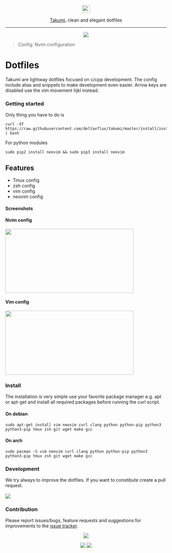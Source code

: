 <p align="center"><img src="https://assets-cdn.github.com/favicon.ico" width=24 height=24/>
<p align="center"><a href="https://github.com/deltaxflux/takumi">Takumi</a>, clean and elegant dotfiles</p>

---

<p align="center"><img src="https://i.imgur.com/ma4lug3.png""/><blockquote>Config: Nvim configuration</a></blockquote></p>

# Dotfiles

Takumi are lightway dotfiles focused on c/cpp development. The config include alias and snippets to make development even easier. Arrow keys are disabled use the vim movement hjkl instead.

### Getting started
Only thing you have to do is
```
curl -Sf https://raw.githubusercontent.com/deltaxflux/takumi/master/install/install.sh | bash
```
For python modules
```
sudo pip2 install neovim && sudo pip3 install neovim
```
## Features
* Tmux config
* zsh config
* vim config
* neovim config

#### Screenshots
#### Nvim config
<img src="https://i.imgur.com/iaE9trr.png" width="400" height="200" />

#### Vim config
<img src="https://i.imgur.com/LKmnp7G.png" width="400" height="200" />

### Install
The installation is very simple use your favorite package manager e.g. apt or apt-get and install all required packages before running the curl script.

#### On debian
```
sudo apt-get install vim neovim curl clang python python-pip python3 python3-pip tmux zsh git wget make gcc
```

#### On arch
```
sudo pacman -S vim neovim curl clang python python-pip python3 python3-pip tmux zsh git wget make gcc
```


### Development
We try always to improve the dotfiles. If you want to constibute create a pull request.
<br>
<br>
 [![](https://img.shields.io/badge/Workflow-gitflow--branching--model-81A1C1.svg?style=flat-square)](http://nvie.com/posts/a-successful-git-branching-model) 

### Contribution

Please report issues/bugs, feature requests and suggestions for improvements to the [issue tracker](https://github.com/deltaxflux/takumi/issues).

<p align="center"><img src="https://cdn.rawgit.com/arcticicestudio/nord/develop/src/assets/banner-footer-mountains.svg" /></p>
<p align="center"><a href="http://www.apache.org/licenses/LICENSE-2.0"><img src="https://img.shields.io/badge/License-Apache_2.0-5E81AC.svg?style=flat-square"/></a> <a href="https://creativecommons.org/licenses/by-sa/4.0"><img src="https://img.shields.io/badge/License-CC_BY--SA_4.0-5E81AC.svg?style=flat-square"/></a></p>

